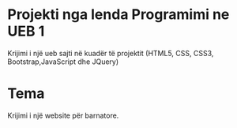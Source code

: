 
# Projekti nga lenda Programimi ne UEB 1
Krijimi i një ueb sajti në kuadër të projektit (HTML5, CSS, CSS3, Bootstrap,JavaScript dhe JQuery)
# Tema
Krijimi i një website për barnatore.
